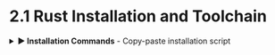 # 2.1 Rust Installation and Toolchain

<details>
<summary><strong>▶️ Installation Commands</strong> - Copy-paste installation script</summary>

```bash
# Install Rust and essential embedded tools
curl --proto '=https' --tlsv1.2 -sSf https://sh.rustup.rs | sh
source ~/.cargo/env

# Core embedded development tools
cargo install cargo-binutils probe-rs --features cli cargo-embed

# Install targets for your hardware (choose what you need)
rustup target add thumbv7em-none-eabihf  # Cortex-M4F/M7F (most common)
rustup target add armv7r-none-eabihf     # Xilinx Cortex-R5F
rustup target add thumbv8m.main-none-eabihf # Cortex-M33F (with TrustZone)
```

</details>